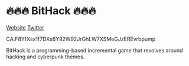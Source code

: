 
# 🔥🔥🔥 BitHack 🔥🔥🔥



[Website](https://www.bithack.cc)
[Twitter](https://x.com/BitHack_SOLANA)

CA:F8YfXsx1f7DXs6Y92W92JrGhLW7XSMeGJzEREvrbpump

BitHack is a programming-based incremental game that revolves around hacking and cyberpunk themes.
